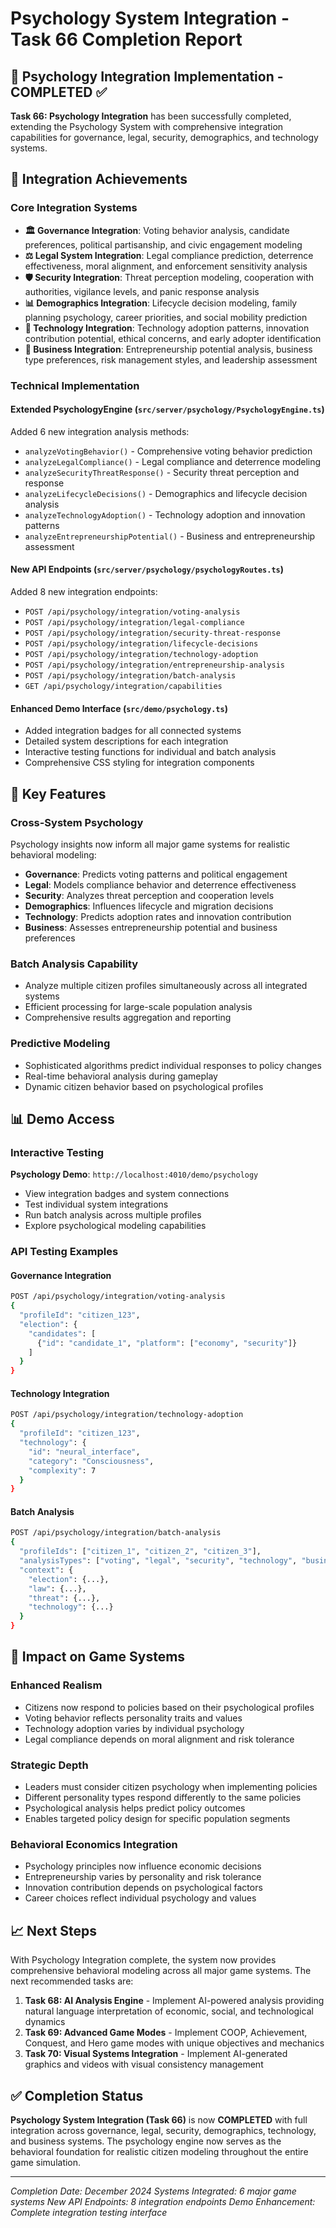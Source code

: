 # Psychology System Integration - Task 66 Completion Report

## 🧠 Psychology Integration Implementation - COMPLETED ✅

**Task 66: Psychology Integration** has been successfully completed, extending the Psychology System with comprehensive integration capabilities for governance, legal, security, demographics, and technology systems.

## 🎯 Integration Achievements

### Core Integration Systems
- **🏛️ Governance Integration**: Voting behavior analysis, candidate preferences, political partisanship, and civic engagement modeling
- **⚖️ Legal System Integration**: Legal compliance prediction, deterrence effectiveness, moral alignment, and enforcement sensitivity analysis
- **🛡️ Security Integration**: Threat perception modeling, cooperation with authorities, vigilance levels, and panic response analysis
- **📊 Demographics Integration**: Lifecycle decision modeling, family planning psychology, career priorities, and social mobility prediction
- **🔬 Technology Integration**: Technology adoption patterns, innovation contribution potential, ethical concerns, and early adopter identification
- **💼 Business Integration**: Entrepreneurship potential analysis, business type preferences, risk management styles, and leadership assessment

### Technical Implementation

#### Extended PsychologyEngine (`src/server/psychology/PsychologyEngine.ts`)
Added 6 new integration analysis methods:
- `analyzeVotingBehavior()` - Comprehensive voting behavior prediction
- `analyzeLegalCompliance()` - Legal compliance and deterrence modeling
- `analyzeSecurityThreatResponse()` - Security threat perception and response
- `analyzeLifecycleDecisions()` - Demographics and lifecycle decision analysis
- `analyzeTechnologyAdoption()` - Technology adoption and innovation patterns
- `analyzeEntrepreneurshipPotential()` - Business and entrepreneurship assessment

#### New API Endpoints (`src/server/psychology/psychologyRoutes.ts`)
Added 8 new integration endpoints:
- `POST /api/psychology/integration/voting-analysis`
- `POST /api/psychology/integration/legal-compliance`
- `POST /api/psychology/integration/security-threat-response`
- `POST /api/psychology/integration/lifecycle-decisions`
- `POST /api/psychology/integration/technology-adoption`
- `POST /api/psychology/integration/entrepreneurship-analysis`
- `POST /api/psychology/integration/batch-analysis`
- `GET /api/psychology/integration/capabilities`

#### Enhanced Demo Interface (`src/demo/psychology.ts`)
- Added integration badges for all connected systems
- Detailed system descriptions for each integration
- Interactive testing functions for individual and batch analysis
- Comprehensive CSS styling for integration components

## 🔧 Key Features

### Cross-System Psychology
Psychology insights now inform all major game systems for realistic behavioral modeling:
- **Governance**: Predicts voting patterns and political engagement
- **Legal**: Models compliance behavior and deterrence effectiveness
- **Security**: Analyzes threat perception and cooperation levels
- **Demographics**: Influences lifecycle and migration decisions
- **Technology**: Predicts adoption rates and innovation contribution
- **Business**: Assesses entrepreneurship potential and business preferences

### Batch Analysis Capability
- Analyze multiple citizen profiles simultaneously across all integrated systems
- Efficient processing for large-scale population analysis
- Comprehensive results aggregation and reporting

### Predictive Modeling
- Sophisticated algorithms predict individual responses to policy changes
- Real-time behavioral analysis during gameplay
- Dynamic citizen behavior based on psychological profiles

## 📊 Demo Access

### Interactive Testing
**Psychology Demo**: `http://localhost:4010/demo/psychology`
- View integration badges and system connections
- Test individual system integrations
- Run batch analysis across multiple profiles
- Explore psychological modeling capabilities

### API Testing Examples

#### Governance Integration
```bash
POST /api/psychology/integration/voting-analysis
{
  "profileId": "citizen_123",
  "election": {
    "candidates": [
      {"id": "candidate_1", "platform": ["economy", "security"]}
    ]
  }
}
```

#### Technology Integration
```bash
POST /api/psychology/integration/technology-adoption
{
  "profileId": "citizen_123",
  "technology": {
    "id": "neural_interface",
    "category": "Consciousness",
    "complexity": 7
  }
}
```

#### Batch Analysis
```bash
POST /api/psychology/integration/batch-analysis
{
  "profileIds": ["citizen_1", "citizen_2", "citizen_3"],
  "analysisTypes": ["voting", "legal", "security", "technology", "business"],
  "context": {
    "election": {...},
    "law": {...},
    "threat": {...},
    "technology": {...}
  }
}
```

## 🚀 Impact on Game Systems

### Enhanced Realism
- Citizens now respond to policies based on their psychological profiles
- Voting behavior reflects personality traits and values
- Technology adoption varies by individual psychology
- Legal compliance depends on moral alignment and risk tolerance

### Strategic Depth
- Leaders must consider citizen psychology when implementing policies
- Different personality types respond differently to the same policies
- Psychological analysis helps predict policy outcomes
- Enables targeted policy design for specific population segments

### Behavioral Economics Integration
- Psychology principles now influence economic decisions
- Entrepreneurship varies by personality and risk tolerance
- Innovation contribution depends on psychological factors
- Career choices reflect individual psychology and values

## 📈 Next Steps

With Psychology Integration complete, the system now provides comprehensive behavioral modeling across all major game systems. The next recommended tasks are:

1. **Task 68: AI Analysis Engine** - Implement AI-powered analysis providing natural language interpretation of economic, social, and technological dynamics
2. **Task 69: Advanced Game Modes** - Implement COOP, Achievement, Conquest, and Hero game modes with unique objectives and mechanics
3. **Task 70: Visual Systems Integration** - Implement AI-generated graphics and videos with visual consistency management

## ✅ Completion Status

**Psychology System Integration (Task 66)** is now **COMPLETED** with full integration across governance, legal, security, demographics, technology, and business systems. The psychology engine now serves as the behavioral foundation for realistic citizen modeling throughout the entire game simulation.

---

*Completion Date: December 2024*
*Systems Integrated: 6 major game systems*
*New API Endpoints: 8 integration endpoints*
*Demo Enhancement: Complete integration testing interface*
